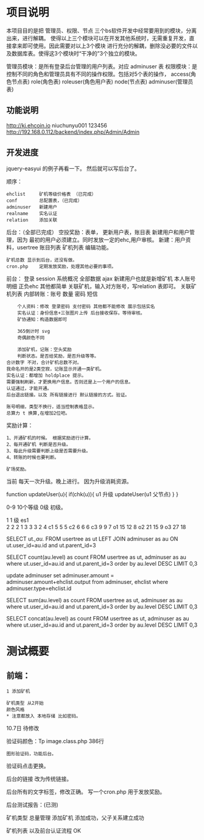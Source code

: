 项目说明
========

本项目目的是把 管理员、权限、节点 三个bs软件开发中经常要用到的模块，分离出来，进行解耦。
使得以上三个模块可以在开发其他系统时，无需重复开发，直接拿来即可使用。因此需要对以上3个模块
进行充分的解耦，删除没必要的文件以及数据库表。使得这3个模块时“干净的”3个独立的模块。

管理员模块：是所有登录后台管理的用户列表。对应 adminuser 表
权限模块：是控制不同的角色和管理员具有不同的操作权限。包括对5个表的操作， access(角色节点表) role(角色表) roleuser(角色用户表) node(节点表) adminuser(管理员表)


功能说明
--------


http://kj.ehcoin.io
niuchunyu001
123456
http://192.168.0.112/backend/index.php/Admin/Admin

开发进度
--------
jquery-easyui 的例子再看一下。
然后就可以写后台了。

顺序：

    ehclist     矿机等级价格表 （已完成）
    conf        总配置表，（已完成）
    adminuser   新建用户
    realname    实名认证
    relation    添加关联


后台：（全部已完成）
        空投奖励：表单， 更新用户表，账目表
        新建用户和用户管理，因为 最初的用户必须建立。同时发放一定的ehc,用户审核。
        新建：用户资料，usertree
        账目列表
        矿机列表 编辑功能。

    矿机总数 显示到后台，还没有做。    
    cron.php    定期发放奖励，处理其他必要的事项。

前台：
        登录 session
        系统概况 全部数据 ajax
        新建用户也就是新增矿机
        本人账号明细 正负ehc 其他都简单
        关联矿机，输入对方账号，写relation 表即可。
        关联矿机列表
        内部转账：账号 数量 密码 短信
        
        个人资料：修改 登录密码 支付密码 其他都不能修改 展示包括实名
        实名认证：身份信息+三张图片上传 后台接收保存。等待审核。
        矿协通知：构造数据即可

        365倒计时 svg
        奇偶颜色不同

        添加矿机，记账：空头奖励
        判断状态。是否给奖励，是否升级等等。
    合计数字 不对，合计矿机总数不对。
    我命名开的是2类空寂，记账显示开通一类矿机。
    实名认证：都增加 holdplace 提示。
    需要强制刷新，才更换用户信息。否则还是上一个用户的信息。
    认证通过，才能开通。
    后台退出链接。以及 所有链接进行 默认链接的方式。验证。

    账号明细，类型不换行，适当控制表格显示。
    总算力 t 换算,在增加2位吧。

奖励计算：

    1、开通矿机的时候。 根据奖励进行计算。 
    2、每开通矿机 判断是否升级。
    3、每此升级需要判断上级是否需要升级。
    4、转账的时候也要判断。

    矿场奖励。

当前 每天一次升级。晚上进行。 因为升级消耗资源。


function updateUser(u){
    if(chk(u)){
        u1 升级
        updateUser(u1 父节点)
    }
}


0-9  10个等级
0级 初级。

1    1 级  es1      
2    2     2        1
3    3     3        2
4    c1    5        5
5    c2    6        6
6    c3    9        9
7    o1    15       12
8    o2    21       15
9    o3    27       18


SELECT ut.*,au.* FROM  usertree as ut  LEFT JOIN adminuser as au ON ut.user_id=au.id and ut.parent_id=3


SELECT count(au.level) as count FROM usertree as ut, adminuser as au where ut.user_id=au.id and ut.parent_id=3 order by au.level DESC LIMIT 0,3



update adminuser
set adminuser.amount = adminuser.amount+ehclist.output from adminuser, ehclist
where adminuser.type=ehclist.id


SELECT sum(au.level) as count FROM usertree as ut, adminuser as au
where ut.user_id=au.id and ut.parent_id=3
order by au.level DESC LIMIT 0,3

SELECT concat(au.level) as count FROM usertree as ut, adminuser as au where ut.user_id=au.id and ut.parent_id=3 order by au.level DESC LIMIT 0,3






# 测试概要


## 前端：



    1 添加矿机

    矿机类型 从2开始
    颜色风格
    * 注意都放入 本地存储 比如密码。

10.7日 待修改

验证码颜色：Tp image.class.php  386行

    图形验证码，功能后台。
验证码点击更换。

后台的链接 改为传统链接。

后台所有的文字标签，修改正确。
写一个cron.php 用于发放奖励。



后台测试报告：(已测)

矿机类型
总量管理
添加矿机
    添加成功，父子关系建立成功

矿机列表
    以及前台认证流程 OK